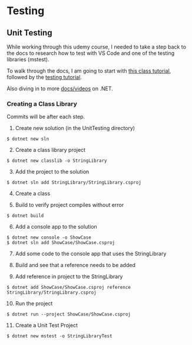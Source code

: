 # Testing
## Unit Testing

While working through this udemy course, I needed to take a step back to the docs to research how to test with VS Code and one of the testing libraries (mstest).

To walk through the docs, I am going to start with [this class tutorial](https://docs.microsoft.com/en-us/dotnet/core/tutorials/library-with-visual-studio-code?pivots=dotnet-6-0), followed by the [testing tutorial](https://docs.microsoft.com/en-us/dotnet/core/tutorials/testing-library-with-visual-studio-code?pivots=dotnet-6-0).

Also diving in to more [docs/videos](https://www.youtube.com/playlist?list=PLdo4fOcmZ0oWoazjhXQzBKMrFuArxpW80) on .NET.

### Creating a Class Library

Commits will be after each step.

1. Create new solution (in the UnitTesting directory)
```
$ dotnet new sln
```

2. Create a class library project
```
$ dotnet new classlib -o StringLibrary
```

3. Add the project to the solution
```
$ dotnet sln add StringLibrary/StringLibrary.csproj
```

4. Create a class

5. Build to verify project compiles without error
```
$ dotnet build
```

6. Add a console app to the solution
```
$ dotnet new console -o ShowCase
$ dotnet sln add ShowCase/ShowCase.csproj
```

7. Add some code to the console app that uses the StringLibrary

8. Build and see that a reference needs to be added

9. Add reference in project to the StringLibrary
```
$ dotnet add ShowCase/ShowCase.csproj reference StringLibrary/StringLibrary.csproj
```

10. Run the project
```
$ dotnet run --project ShowCase/ShowCase.csproj
```

11. Create a Unit Test Project
```
$ dotnet new mstest -o StringLibraryTest
```